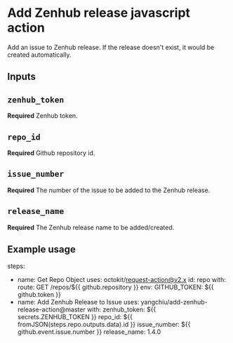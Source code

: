 # Add Zenhub release javascript action

Add an issue to Zenhub release. If the release doesn't exist, it would be created automatically.

## Inputs

## `zenhub_token`

**Required** Zenhub token.

## `repo_id`

**Required** Github repository id.

## `issue_number`

**Required** The number of the issue to be added to the Zenhub release.

## `release_name`

**Required** The Zenhub release name to be added/created.

## Example usage

steps:
  - name: Get Repo Object
    uses: octokit/request-action@v2.x
    id: repo
    with:
      route: GET /repos/${{ github.repository }}
    env:
      GITHUB_TOKEN: ${{ github.token }}
  - name: Add Zenhub Release to Issue
    uses: yangchiu/add-zenhub-release-action@master
    with:
      zenhub_token: ${{ secrets.ZENHUB_TOKEN }}
      repo_id: ${{ fromJSON(steps.repo.outputs.data).id }}
      issue_number: ${{ github.event.issue.number }}
      release_name: 1.4.0